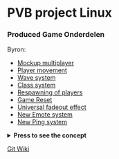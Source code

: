 <h1> PVB project Linux </h1>

### Produced  Game Onderdelen
Byron:
  * [Mockup multiplayer](https://github.com/Sherk-cell/Examen-Team-06/tree/feature/Catalog-Swipe/ProefExamenProject/Assets/CarStore/Scripts)
  * [Player movement](https://github.com/Sherk-cell/Examen-Team-06/tree/feature/Phone-Input/ProefExamenProject/Assets/Input/Script)
  * [Wave system](https://github.com/Sherk-cell/Examen-Team-06/tree/feature/Phone-Input/ProefExamenProject/Assets/Input/Script)
  * [Class system](https://github.com/Sherk-cell/Examen-Team-06/tree/feature/Phone-Input/ProefExamenProject/Assets/Input/Script)
  * [Respawning of players](https://github.com/Sherk-cell/Examen-Team-06/tree/feature/Phone-Input/ProefExamenProject/Assets/Input/Script)
  * [Game Reset](https://github.com/Sherk-cell/Examen-Team-06/tree/feature/Phone-Input/ProefExamenProject/Assets/Input/Script)
  * [Universal fadeout effect](https://github.com/Sherk-cell/Examen-Team-06/tree/feature/Phone-Input/ProefExamenProject/Assets/Input/Script)
  * [New Emote system](https://github.com/Sherk-cell/Examen-Team-06/tree/feature/Phone-Input/ProefExamenProject/Assets/Input/Script)
  * [New Ping system](https://github.com/Sherk-cell/Examen-Team-06/tree/feature/Phone-Input/ProefExamenProject/Assets/Input/Script)
<details>
  <summary>
    <b>Press to see the concept </b>
  </summary>    

 <break>
  The concept of the game is a survival game where a horde of enemies comes at you and tries to destroy your castle. There is at least one player but it can be played with multiple players who must work together to protect the castle from the endless waves of enemies. They come in increasingly larger groups and constantly grow stronger with each wave. The players will do their best to hold out for as long as possible by killing the enemies and protecting the castle. Each player has a class that specializes in a particular function, so careful consideration must be given to the composition of the team as each class has strengths and weaknesses.

There is no way to communicate with each other via text, but there are emotes that make it difficult to understand each other, encouraging players to stay together longer as they try to understand what the other is trying to convey.

Players can choose between different weapons with various ammunition types. Experiment with different combinations that suit your playstyle and eliminate all the enemies. The enemies can also use weapons themselves, so be vigilant and watch out because the zombie might have the same combination you do.

Protect the castle with everything you have because if the castle falls, the game is over.
</details>


[Git Wiki](https://github.com/DaanKikkert/PVB/wiki)
